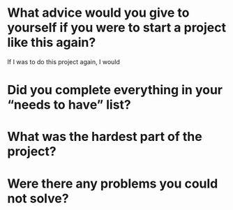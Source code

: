 # What advice would you give to yourself if you were to start a project like this again?
 If I was to do this project again, I would 

# Did you complete everything in your “needs to have” list?

# What was the hardest part of the project?

# Were there any problems you could not solve?
